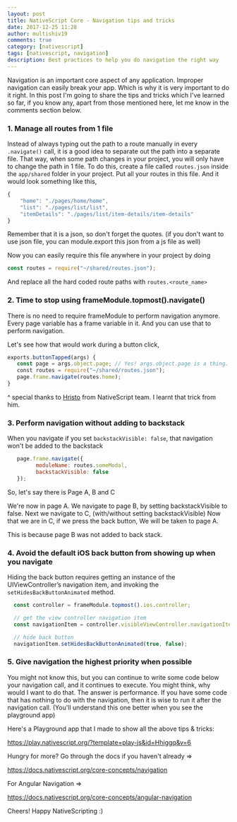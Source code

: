 ```yaml
---
layout: post
title: NativeScript Core - Navigation tips and tricks
date: 2017-12-25 11:28
author: multishiv19
comments: true
category: [nativescript]
tags: [nativescript, navigation]
description: Best practices to help you do navigation the right way
---
```


Navigation is an important core aspect of any application. Improper navigation can easily break your app. Which is why it is very important to do it right. 
In this post I'm going to share the tips and tricks which I've learned so far, if you know any, apart from those mentioned here, let me know in the comments section below. 

### 1. Manage all routes from 1 file

Instead of always typing out the path to a route manually in every `.navigate()` call, it is a good idea to separate out the path into a separate file. 
That way, when some path changes in your project, you will only have to change the path in 1 file.
To do this, create a file called `routes.json` inside the `app/shared` folder in your project. 
Put all your routes in this file. And it would look something like this, 
```js
{
    "home": "./pages/home/home",
    ‎"list": "./pages/list/list",
    ‎"itemDetails": "./pages/list/item-details/item-details"
} 
```
Remember that it is a json, so don't forget the quotes. (if you don't want to use json file, you can module.export this json from a js file as well) 

Now you can easily require this file anywhere in your project by doing
```js
const routes = require("~/shared/routes.json");
```

And replace all the hard coded route paths with 
`routes.<route_name>`

### 2. Time to stop using frameModule.topmost().navigate()

There is no need to require frameModule to perform navigation anymore. 
Every page variable has a frame variable in it. And you can use that to perform navigation. 

Let's see how that would work during a button click, 

```js
exports.buttonTapped(args) {
   const page = args.object.page; // Yes! args.object.page is a thing. 
   ‎const routes = require("~/shared/routes.json");
   ‎page.frame.navigate(routes.home);
} 
```
^ special thanks to <a href="https://twitter.com/_HHristov_" target="_blank">Hristo</a> from NativeScript team. I learnt that trick from him. 

### 3. Perform navigation without adding to backstack

When you navigate if you set `backstackVisible: false`, that navigation won't be added to the backstack
```js
   ‎page.frame.navigate({
         moduleName: routes.someModal, 
         ‎backstackVisible: false
   });
```
So, let's say there is Page A, B and C

We're now in page A.
We navigate to page B, by setting backstackVisible to false.
Next we navigate to C, (with/without setting backstackVisible)
Now that we are in C, if we press the back button,
We will be taken to page A.

This is because page B was not added to back stack.

### 4. Avoid the default iOS back button from showing up when you navigate

Hiding the back button requires getting an instance of the UIViewController’s navigation item, and invoking the `setHidesBackButtonAnimated` method.
```js
  const controller = frameModule.topmost().ios.controller;

  // get the view controller navigation item
  const navigationItem = controller.visibleViewController.navigationItem;

  // hide back button
  navigationItem.setHidesBackButtonAnimated(true, false);
```

### 5. Give navigation the highest priority when possible 

You might not know this, but you can continue to write some code below your navigation call,
and it continues to execute. You might think, why would I want to do that.
The answer is performance. If you have some code that has nothing to do with the navigation,
then it is wise to run it after the navigation call. (You'll understand this one better when you
see the playground app)


Here's a Playground app that I made to show all the above tips &amp; tricks:

<a target="_blank" href="https://play.nativescript.org/?template=play-js&id=Hhiggq&v=6">https://play.nativescript.org/?template=play-js&id=Hhiggq&v=6</a>

Hungry for more?
Go through the docs if you haven't already => 

<a target="_blank" href="https://docs.nativescript.org/core-concepts/navigation">https://docs.nativescript.org/core-concepts/navigation</a>

For Angular Navigation => 

<a target="_blank" href="https://docs.nativescript.org/core-concepts/angular-navigation">https://docs.nativescript.org/core-concepts/angular-navigation</a>

Cheers! Happy NativeScripting :)
